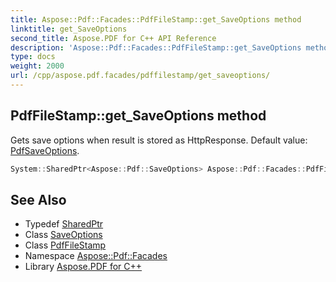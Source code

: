 ```yaml
---
title: Aspose::Pdf::Facades::PdfFileStamp::get_SaveOptions method
linktitle: get_SaveOptions
second_title: Aspose.PDF for C++ API Reference
description: 'Aspose::Pdf::Facades::PdfFileStamp::get_SaveOptions method. Gets save options when result is stored as HttpResponse. Default value: PdfSaveOptions in C++.'
type: docs
weight: 2000
url: /cpp/aspose.pdf.facades/pdffilestamp/get_saveoptions/
---
```

## PdfFileStamp::get_SaveOptions method


Gets save options when result is stored as HttpResponse. Default value: [PdfSaveOptions](../../../aspose.pdf/pdfsaveoptions/).

```cpp
System::SharedPtr<Aspose::Pdf::SaveOptions> Aspose::Pdf::Facades::PdfFileStamp::get_SaveOptions() const
```

## See Also

* Typedef [SharedPtr](../../../system/sharedptr/)
* Class [SaveOptions](../../../aspose.pdf/saveoptions/)
* Class [PdfFileStamp](../)
* Namespace [Aspose::Pdf::Facades](../../)
* Library [Aspose.PDF for C++](../../../)

